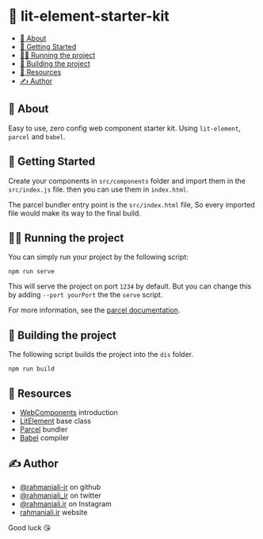 # 📝 lit-element-starter-kit

  - [🧐 About <a name = "getting_started"></a>](#-about-)
  - [🏁 Getting Started <a name = "getting_started"></a>](#-getting-started-)
  - [🏃‍♂️ Running the project <a name = "running_project"></a>](#️-running-the-project-)
  - [🔧 Building the project <a name = "building_project"></a>](#-building-the-project-)
  - [🎈 Resources <a name="resources"></a>](#-resources-)
  - [✍️ Author <a name = "author"></a>](#️-author-)

## 🧐 About <a name = "getting_started"></a>

Easy to use, zero config web component starter kit. Using `lit-element`, `parcel` and `babel`.

## 🏁 Getting Started <a name = "getting_started"></a>

Create your components in `src/components` folder and import them in the `src/index.js` file. then you can use them in `index.html`.

The parcel bundler entry point is the `src/index.html` file, So every imported file would make its way to the final build.

## 🏃‍♂️ Running the project <a name = "running_project"></a>

You can simply run your project by the following script:

```
npm run serve
```

This will serve the project on port `1234` by default. But you can change this by adding `--port yourPort` the the `serve` script.

For more information, see the [parcel documentation](https://parceljs.org/getting_started.html).

## 🔧 Building the project <a name = "building_project"></a>
The following script builds the project into the `dis` folder.

```
npm run build
```

## 🎈 Resources <a name="resources"></a>

- [WebComponents](https://developer.mozilla.org/en-US/docs/Web/Web_Components) introduction
- [LitElement](https://lit-element.polymer-project.org/) base class
- [Parcel](https://parceljs.org/) bundler
- [Babel](https://babeljs.io/) compiler

## ✍️ Author <a name = "author"></a>

- [@rahmaniali-ir](https://github.com/rahmaniali-ir) on github
- [@rahmaniali_ir](https://twitter.com/rahmaniali_ir) on twitter
- [@rahmaniali.ir](https://instagram.com/rahmaniali-ir) on Instagram
- [rahmaniali.ir](https://rahmaniali.ir/) website

Good luck 😘